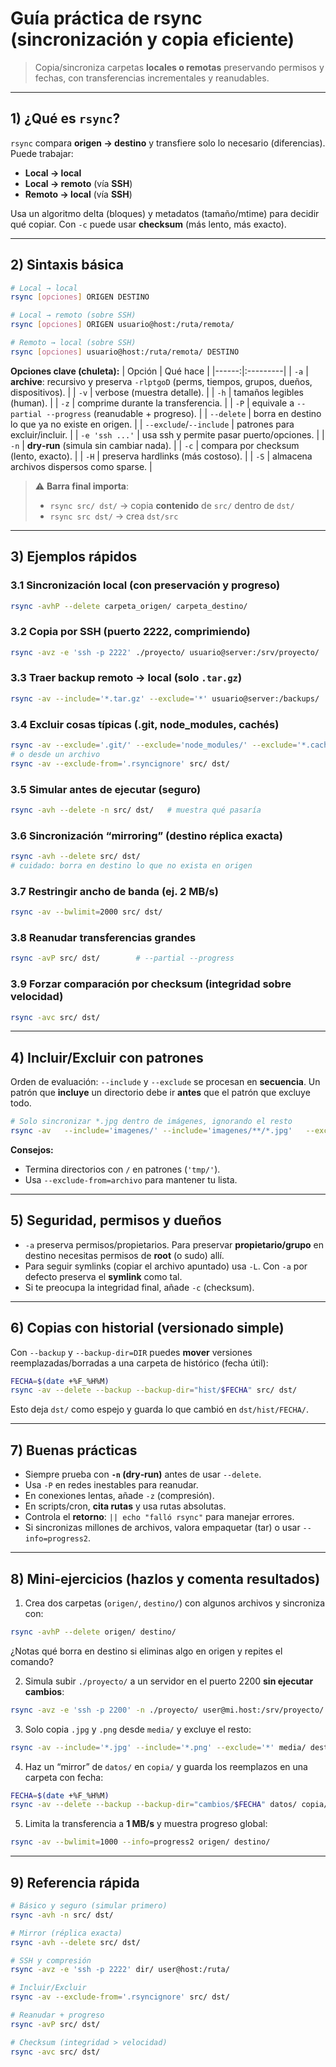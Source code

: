 # Guía práctica de **rsync** (sincronización y copia eficiente)

> Copia/sincroniza carpetas **locales o remotas** preservando permisos y fechas, con transferencias incrementales y reanudables.

---

## 1) ¿Qué es `rsync`?
`rsync` compara **origen → destino** y transfiere solo lo necesario (diferencias). Puede trabajar:
- **Local → local**
- **Local → remoto** (vía **SSH**)
- **Remoto → local** (vía **SSH**)

Usa un algoritmo delta (bloques) y metadatos (tamaño/mtime) para decidir qué copiar. Con `-c` puede usar **checksum** (más lento, más exacto).

---

## 2) Sintaxis básica
```bash
# Local → local
rsync [opciones] ORIGEN DESTINO

# Local → remoto (sobre SSH)
rsync [opciones] ORIGEN usuario@host:/ruta/remota/

# Remoto → local (sobre SSH)
rsync [opciones] usuario@host:/ruta/remota/ DESTINO
```

**Opciones clave (chuleta):**
| Opción | Qué hace |
|------:|:---------|
| `-a` | **archive**: recursivo y preserva `-rlptgoD` (perms, tiempos, grupos, dueños, dispositivos). |
| `-v` | verbose (muestra detalle). |
| `-h` | tamaños legibles (human). |
| `-z` | comprime durante la transferencia. |
| `-P` | equivale a `--partial --progress` (reanudable + progreso). |
| `--delete` | borra en destino lo que ya no existe en origen. |
| `--exclude`/`--include` | patrones para excluir/incluir. |
| `-e 'ssh ...'` | usa ssh y permite pasar puerto/opciones. |
| `-n` | **dry‑run** (simula sin cambiar nada). |
| `-c` | compara por checksum (lento, exacto). |
| `-H` | preserva hardlinks (más costoso). |
| `-S` | almacena archivos dispersos como sparse. |

> ⚠️ **Barra final importa**:  
> - `rsync src/ dst/` → copia **contenido** de `src/` dentro de `dst/`  
> - `rsync src dst/`   → crea `dst/src`

---

## 3) Ejemplos rápidos

### 3.1 Sincronización local (con preservación y progreso)
```bash
rsync -avhP --delete carpeta_origen/ carpeta_destino/
```

### 3.2 Copia por SSH (puerto 2222, comprimiendo)
```bash
rsync -avz -e 'ssh -p 2222' ./proyecto/ usuario@server:/srv/proyecto/
```

### 3.3 Traer backup remoto → local (solo `.tar.gz`)
```bash
rsync -av --include='*.tar.gz' --exclude='*' usuario@server:/backups/ ./backups_local/
```

### 3.4 Excluir cosas típicas (.git, node_modules, cachés)
```bash
rsync -av --exclude='.git/' --exclude='node_modules/' --exclude='*.cache' src/ dst/
# o desde un archivo
rsync -av --exclude-from='.rsyncignore' src/ dst/
```

### 3.5 Simular antes de ejecutar (seguro)
```bash
rsync -avh --delete -n src/ dst/   # muestra qué pasaría
```

### 3.6 Sincronización “mirroring” (destino réplica exacta)
```bash
rsync -avh --delete src/ dst/
# cuidado: borra en destino lo que no exista en origen
```

### 3.7 Restringir ancho de banda (ej. 2 MB/s)
```bash
rsync -av --bwlimit=2000 src/ dst/
```

### 3.8 Reanudar transferencias grandes
```bash
rsync -avP src/ dst/        # --partial --progress
```

### 3.9 Forzar comparación por checksum (integridad sobre velocidad)
```bash
rsync -avc src/ dst/
```

---

## 4) Incluir/Excluir con patrones

Orden de evaluación: `--include` y `--exclude` se procesan en **secuencia**. Un patrón que **incluye** un directorio debe ir **antes** que el patrón que excluye todo.

```bash
# Solo sincronizar *.jpg dentro de imágenes, ignorando el resto
rsync -av   --include='imagenes/' --include='imagenes/**/*.jpg'   --exclude='*'   src/ dst/
```

**Consejos:**
- Termina directorios con `/` en patrones (`'tmp/'`).
- Usa `--exclude-from=archivo` para mantener tu lista.

---

## 5) Seguridad, permisos y dueños
- `-a` preserva permisos/propietarios. Para preservar **propietario/grupo** en destino necesitas permisos de **root** (o sudo) allí.
- Para seguir symlinks (copiar el archivo apuntado) usa `-L`. Con `-a` por defecto preserva el **symlink** como tal.
- Si te preocupa la integridad final, añade `-c` (checksum).

---

## 6) Copias con historial (versionado simple)
Con `--backup` y `--backup-dir=DIR` puedes **mover** versiones reemplazadas/borradas a una carpeta de histórico (fecha útil):
```bash
FECHA=$(date +%F_%H%M)
rsync -av --delete --backup --backup-dir="hist/$FECHA" src/ dst/
```
Esto deja `dst/` como espejo y guarda lo que cambió en `dst/hist/FECHA/`.

---

## 7) Buenas prácticas
- Siempre prueba con **`-n` (dry‑run)** antes de usar `--delete`.
- Usa `-P` en redes inestables para reanudar.
- En conexiones lentas, añade `-z` (compresión).
- En scripts/cron, **cita rutas** y usa rutas absolutas.
- Controla el **retorno**: `|| echo "falló rsync"` para manejar errores.
- Si sincronizas millones de archivos, valora empaquetar (tar) o usar `--info=progress2`.

---

## 8) Mini‑ejercicios (hazlos y comenta resultados)

1) Crea dos carpetas (`origen/`, `destino/`) con algunos archivos y sincroniza con:
```bash
rsync -avhP --delete origen/ destino/
```
¿Notas qué borra en destino si eliminas algo en origen y repites el comando?

2) Simula subir `./proyecto/` a un servidor en el puerto 2200 **sin ejecutar cambios**:
```bash
rsync -avz -e 'ssh -p 2200' -n ./proyecto/ user@mi.host:/srv/proyecto/
```

3) Solo copia `.jpg` y `.png` desde `media/` y excluye el resto:
```bash
rsync -av --include='*.jpg' --include='*.png' --exclude='*' media/ dest_media/
```

4) Haz un “mirror” de `datos/` en `copia/` y guarda los reemplazos en una carpeta con fecha:
```bash
FECHA=$(date +%F_%H%M)
rsync -av --delete --backup --backup-dir="cambios/$FECHA" datos/ copia/
```

5) Limita la transferencia a **1 MB/s** y muestra progreso global:
```bash
rsync -av --bwlimit=1000 --info=progress2 origen/ destino/
```

---

## 9) Referencia rápida
```bash
# Básico y seguro (simular primero)
rsync -avh -n src/ dst/

# Mirror (réplica exacta)
rsync -avh --delete src/ dst/

# SSH y compresión
rsync -avz -e 'ssh -p 2222' dir/ user@host:/ruta/

# Incluir/Excluir
rsync -av --exclude-from='.rsyncignore' src/ dst/

# Reanudar + progreso
rsync -avP src/ dst/

# Checksum (integridad > velocidad)
rsync -avc src/ dst/
```
